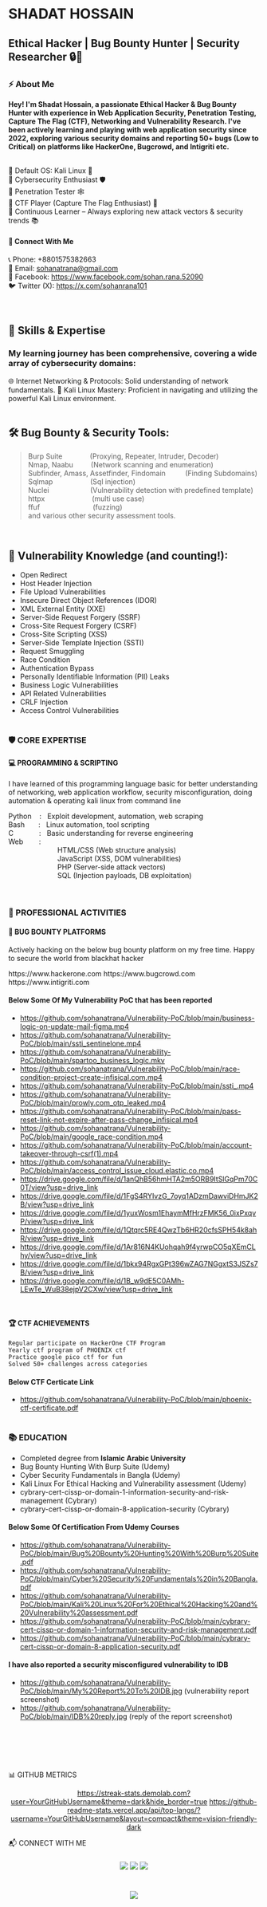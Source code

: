 # SHADAT HOSSAIN
## Ethical Hacker | Bug Bounty Hunter | Security Researcher 🔒🐛


### ⚡ About Me
<b> Hey! I'm Shadat Hossain, a passionate Ethical Hacker & Bug Bounty Hunter with experience in Web Application Security, Penetration Testing, Capture The Flag (CTF), Networking and Vulnerability Research. I've been actively learning and playing with web application security since 2022, exploring various security domains and reporting 50+ bugs (Low to Critical) on platforms like HackerOne, Bugcrowd, and Intigriti etc. </b></br></br>

🔹 Default OS: Kali Linux 🐍</br>
🔹 Cybersecurity Enthusiast 🛡️</br>
🔹 Penetration Tester 🕸️</br>
🔹 CTF Player (Capture The Flag Enthusiast) 🚩</br>
🔹 Continuous Learner – Always exploring new attack vectors & security trends 📚</br>

#### 🔗 Connect With Me
📞 Phone: +8801575382663</br>
📧 Email: sohanatrana@gmail.com</br>
📘 Facebook: https://www.facebook.com/sohan.rana.52090</br>
🐦 Twitter (X): https://x.com/sohanrana101</br></br></br>

## 🧠 Skills & Expertise
### My learning journey has been comprehensive, covering a wide array of cybersecurity domains:
🌐 Internet Networking & Protocols: Solid understanding of network fundamentals.
🐧 Kali Linux Mastery: Proficient in navigating and utilizing the powerful Kali Linux environment.</br></br>

## 🛠️ Bug Bounty & Security Tools:
> Burp Suite&nbsp;&nbsp;&nbsp;&nbsp;&nbsp;&nbsp;&nbsp;&nbsp;&nbsp;&nbsp;&nbsp;&nbsp;&nbsp;&nbsp;(Proxying, Repeater, Intruder, Decoder)</br>
> Nmap, Naabu&nbsp;&nbsp;&nbsp;&nbsp;&nbsp;&nbsp;&nbsp;&nbsp;&nbsp;(Network scanning and enumeration)</br>
> Subfinder, Amass, Assetfinder, Findomain&nbsp;&nbsp;&nbsp;&nbsp;&nbsp;&nbsp;&nbsp;&nbsp;&nbsp; (Finding Subdomains)</br>
> Sqlmap&nbsp;&nbsp;&nbsp;&nbsp;&nbsp;&nbsp;&nbsp;&nbsp;&nbsp;&nbsp;&nbsp;&nbsp;&nbsp;&nbsp;&nbsp;&nbsp;&nbsp;&nbsp; (Sql injection)</br>
> Nuclei&nbsp;&nbsp;&nbsp;&nbsp;&nbsp;&nbsp;&nbsp;&nbsp;&nbsp;&nbsp;&nbsp;&nbsp;&nbsp;&nbsp;&nbsp;&nbsp;&nbsp;&nbsp;&nbsp;&nbsp; (Vulnerability detection with predefined template)</br>
> httpx&nbsp;&nbsp;&nbsp;&nbsp;&nbsp;&nbsp;&nbsp;&nbsp;&nbsp;&nbsp;&nbsp;&nbsp;&nbsp;&nbsp;&nbsp;&nbsp;&nbsp;&nbsp;&nbsp;&nbsp;&nbsp;&nbsp;&nbsp; (multi use case)</br>
> ffuf&nbsp;&nbsp;&nbsp;&nbsp;&nbsp;&nbsp;&nbsp;&nbsp;&nbsp;&nbsp;&nbsp;&nbsp;&nbsp;&nbsp;&nbsp;&nbsp;&nbsp;&nbsp;&nbsp;&nbsp;&nbsp;&nbsp;&nbsp;&nbsp;&nbsp;&nbsp; (fuzzing)</br>
and various other security assessment tools.

</br>

## 🐛 Vulnerability Knowledge (and counting!):
- Open Redirect
- Host Header Injection
- File Upload Vulnerabilities
- Insecure Direct Object References (IDOR)
- XML External Entity (XXE)
- Server-Side Request Forgery (SSRF)
- Cross-Site Request Forgery (CSRF)
- Cross-Site Scripting (XSS)
- Server-Side Template Injection (SSTI)
- Request Smuggling
- Race Condition
- Authentication Bypass
- Personally Identifiable Information (PII) Leaks
- Business Logic Vulnerabilities
- API Related Vulnerabilities
- CRLF Injection
- Access Control Vulnerabilities</br></br>

### 🛡️ CORE EXPERTISE
#### 💻 PROGRAMMING & SCRIPTING
<p>I have learned of this programming language basic for better understanding of networking, web application workflow, security misconfiguration, doing automation & operating kali linux from command line</p>
   Python&nbsp;&nbsp;&nbsp;&nbsp;:&nbsp;&nbsp;&nbsp;Exploit development, automation, web scraping</br>
   Bash&nbsp;&nbsp;&nbsp;&nbsp;&nbsp;&nbsp;&nbsp;:&nbsp;&nbsp;&nbsp;Linux automation, tool scripting</br>
    C&nbsp;&nbsp;&nbsp;&nbsp;&nbsp;&nbsp;&nbsp;&nbsp;&nbsp;&nbsp;&nbsp;&nbsp;&nbsp;:&nbsp;&nbsp;&nbsp;Basic understanding for reverse engineering</br>
    Web&nbsp;&nbsp;&nbsp;&nbsp;&nbsp;&nbsp;&nbsp;&nbsp;:</br>
        &nbsp;&nbsp;&nbsp;&nbsp;&nbsp;&nbsp;&nbsp;&nbsp;&nbsp;&nbsp;&nbsp;&nbsp;&nbsp;&nbsp;&nbsp;&nbsp;&nbsp;&nbsp;&nbsp;&nbsp;&nbsp;&nbsp;&nbsp;&nbsp; HTML/CSS (Web structure analysis)</br>
        &nbsp;&nbsp;&nbsp;&nbsp;&nbsp;&nbsp;&nbsp;&nbsp;&nbsp;&nbsp;&nbsp;&nbsp;&nbsp;&nbsp;&nbsp;&nbsp;&nbsp;&nbsp;&nbsp;&nbsp;&nbsp;&nbsp;&nbsp;&nbsp; JavaScript (XSS, DOM vulnerabilities)</br>
        &nbsp;&nbsp;&nbsp;&nbsp;&nbsp;&nbsp;&nbsp;&nbsp;&nbsp;&nbsp;&nbsp;&nbsp;&nbsp;&nbsp;&nbsp;&nbsp;&nbsp;&nbsp;&nbsp;&nbsp;&nbsp;&nbsp;&nbsp;&nbsp; PHP (Server-side attack vectors)</br>
        &nbsp;&nbsp;&nbsp;&nbsp;&nbsp;&nbsp;&nbsp;&nbsp;&nbsp;&nbsp;&nbsp;&nbsp;&nbsp;&nbsp;&nbsp;&nbsp;&nbsp;&nbsp;&nbsp;&nbsp;&nbsp;&nbsp;&nbsp;&nbsp; SQL (Injection payloads, DB exploitation) </br></br></br>


### 💼 PROFESSIONAL ACTIVITIES
#### 🐛 BUG BOUNTY PLATFORMS
<p>Actively hacking on the below bug bounty platform on my free time. Happy to secure the world from blackhat hacker</p>
    https://www.hackerone.com
    https://www.bugcrowd.com
    https://www.intigriti.com

#### Below Some Of My Vulnerability PoC that has been reported 
- https://github.com/sohanatrana/Vulnerability-PoC/blob/main/business-logic-on-update-mail-figma.mp4
- https://github.com/sohanatrana/Vulnerability-PoC/blob/main/ssti_sentinelone.mp4
- https://github.com/sohanatrana/Vulnerability-PoC/blob/main/spartoo_business_logic.mkv
- https://github.com/sohanatrana/Vulnerability-PoC/blob/main/race-condition-project-create-infisical.com.mp4
- https://github.com/sohanatrana/Vulnerability-PoC/blob/main/ssti_.mp4
- https://github.com/sohanatrana/Vulnerability-PoC/blob/main/prowly.com_otp_leaked.mp4
- https://github.com/sohanatrana/Vulnerability-PoC/blob/main/pass-reset-link-not-expire-after-pass-change_infisical.mp4
- https://github.com/sohanatrana/Vulnerability-PoC/blob/main/google_race-condition.mp4
- https://github.com/sohanatrana/Vulnerability-PoC/blob/main/account-takeover-through-csrf(1).mp4
- https://github.com/sohanatrana/Vulnerability-PoC/blob/main/access_control_issue_cloud.elastic.co.mp4
- https://drive.google.com/file/d/1anQhB56hmHTA2m5ORB9ItSlGqPm70C0T/view?usp=drive_link
- https://drive.google.com/file/d/1FgS4RYIvzG_7oyq1ADzmDawviDHmJK2B/view?usp=drive_link
- https://drive.google.com/file/d/1yuxWosm1EhaymMfHrzFMK56_0ixPxqvP/view?usp=drive_link
- https://drive.google.com/file/d/1Qtqrc5RE4QwzTb6HR20cfsSPH54k8ahR/view?usp=drive_link
- https://drive.google.com/file/d/1Ar816N4KUohqah9f4yrwpCO5qXEmCLhy/view?usp=drive_link
- https://drive.google.com/file/d/1bkx94RgxGPt396wZAG7NGgxtS3JSZs7B/view?usp=drive_link
- https://drive.google.com/file/d/1B_w9dE5C0AMh-LEwTe_WuB38ejpV2CXw/view?usp=drive_link
</br>

#### 🏆 CTF ACHIEVEMENTS
    Regular participate on HackerOne CTF Program
    Yearly ctf program of PHOENIX ctf
    Practice google pico ctf for fun
    Solved 50+ challenges across categories
#### Below CTF Certicate Link
   - https://github.com/sohanatrana/Vulnerability-PoC/blob/main/phoenix-ctf-certificate.pdf
</br></br>
### 📚 EDUCATION
- Completed degree from <b>Islamic Arabic University</b>
- Bug Bounty Hunting With Burp Suite (Udemy)
- Cyber Security Fundamentals in Bangla (Udemy)
- Kali Linux For Ethical Hacking and Vulnerability assessment (Udemy)
- cybrary-cert-cissp-or-domain-1-information-security-and-risk-management (Cybrary)
- cybrary-cert-cissp-or-domain-8-application-security (Cybrary)</br>
#### Below Some Of Certification From Udemy Courses
   - https://github.com/sohanatrana/Vulnerability-PoC/blob/main/Bug%20Bounty%20Hunting%20With%20Burp%20Suite.pdf
   - https://github.com/sohanatrana/Vulnerability-PoC/blob/main/Cyber%20Security%20Fundamentals%20in%20Bangla.pdf
   - https://github.com/sohanatrana/Vulnerability-PoC/blob/main/Kali%20Linux%20For%20Ethical%20Hacking%20and%20Vulnerability%20assessment.pdf
   - https://github.com/sohanatrana/Vulnerability-PoC/blob/main/cybrary-cert-cissp-or-domain-1-information-security-and-risk-management.pdf
   - https://github.com/sohanatrana/Vulnerability-PoC/blob/main/cybrary-cert-cissp-or-domain-8-application-security.pdf</br>


#### I have also reported a security misconfigured vulnerability to IDB 
   - https://github.com/sohanatrana/Vulnerability-PoC/blob/main/My%20Report%20To%20IDB.jpg  (vulnerability report screenshot)
   - https://github.com/sohanatrana/Vulnerability-PoC/blob/main/IDB%20reply.jpg  (reply of the report screenshot)



</br></br></br></br></br>
📊 GITHUB METRICS
<div align="center">

https://streak-stats.demolab.com?user=YourGitHubUsername&theme=dark&hide_border=true
https://github-readme-stats.vercel.app/api/top-langs/?username=YourGitHubUsername&layout=compact&theme=vision-friendly-dark
</div>
📬 CONNECT WITH ME
<h3 align="center"> <a href="https://x.com/sohanrana101"><img src="https://img.shields.io/badge/Twitter-%231DA1F2.svg?&style=for-the-badge&logo=twitter&logoColor=white"></a> <a href="mailto:sohanatrana@gmail.com"><img src="https://img.shields.io/badge/Gmail-D14836?style=for-the-badge&logo=gmail&logoColor=white"></a> <a href="https://www.facebook.com/sohanatrana"><img src="https://img.shields.io/badge/Facebook-%231877F2.svg?&style=for-the-badge&logo=facebook&logoColor=white"></a> </h3> <h1 align="center"> <img src="https://readme-typing-svg.demolab.com?font=Fira+Code&pause=1000&color=00FF00&center=true&vCenter=true&width=435&lines=Stay+Curious++%F0%9F%94%8D;Hack+Ethically+%E2%9A%99%EF%B8%8F;Build+Defenses+%F0%9F%92%BB" /> </h1>
